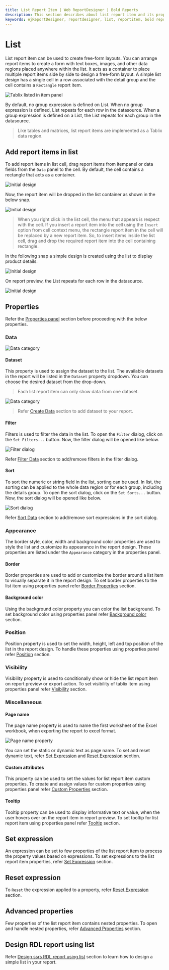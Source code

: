 ```yaml
---
title: List Report Item | Web ReportDesigner | Bold Reports
description: This section describes about list report item and its properties to design a report using list in Bold Report Designer
keywords: ejReportDesigner, reportdesigner, list, reportitem, bold reports, documentation, help, ej, user guide, demo, samples, bold reports, bold reporting
---
```


# List

List report item can be used to create free-form layouts. You can arrange report items to create a form with text boxes, images, and other data regions placed anywhere within the list. It acts as a container to place multiple report items side by side to design a free-form layout. A simple list design has a single cell in a row associated with the detail group and the cell contains a `Rectangle` report item.

![Tablix listed in item panel](/static/assets/on-premise/images/report-designer/report-items/tablix/initial-list-design.png)

By default, no group expression is defined on List. When no group expression is defined, List repeats for each row in the datasource. When a group expression is defined on a List, the List repeats for each group in the datasource.

> Like tables and matrices, list report items are implemented as a Tablix data region.

## Add report items in list

To add report items in list cell, drag report items from itempanel or data fields from the `Data` panel to the cell. By default, the cell contains a rectangle that acts as a container.

![Initial design](/static/assets/on-premise/images/report-designer/report-items/list/drag-and-drop-report-item-to-list.png)

Now, the report item will be dropped in the list container as shown in the below snap.

![Initial design](/static/assets/on-premise/images/report-designer/report-items/list/drag-and-drop-report-item-to-list-design.png)

> When you right click in the list cell, the menu that appears is respect with the cell. If you insert a report item into the cell using the `Insert` option from cell context menu, the rectangle report item in the cell will be replaced by a new report item. So, to insert items inside the list cell, drag and drop the required report item into the cell containing rectangle.

In the following snap a simple design is created using the list to display product details.

![Initial design](/static/assets/on-premise/images/report-designer/report-items/list/initial-design.png)

On report preview, the List repeats for each row in the datasource.

![Initial design](/static/assets/on-premise/images/report-designer/report-items/list/list-reportitem-design-preview.png)

## Properties

Refer the [Properties panel](./../../compose-report/properties-panel/) section before proceeding with the below properties.

### Data

![Data category](/static/assets/on-premise/images/report-designer/report-items/tablix/data-category-property.png)

#### Dataset

This property is used to assign the dataset to the list. The available datasets in the report will be listed in the `Dataset` property dropdown. You can choose the desired dataset from the drop-down.

> Each list report item can only show data from one dataset.

![Data category](/static/assets/on-premise/images/report-designer/report-items/tablix/dataset-drop-down-view.png)

> Refer [Create Data](./../../manage-data/dataset/create-an-embedded-dataset/) section to add dataset to your report.

#### Filter

Filters is used to filter the data in the list. To open the `Filter` dialog, click on the `Set Filters...` button. Now, the filter dialog will be opened like below.

![Filter dialog](/static/assets/on-premise/images/report-designer/report-items/tablix/filters-dialog.png)

Refer [Filter Data](./../../compose-report/filter-data/) section to add/remove filters in the filter dialog.

#### Sort

To sort the numeric or string field in the list, sorting can be used. In list, the sorting can be applied to the whole data region or for each group, including the details group. To open the sort dialog, click on the `Set Sorts...` button. Now, the sort dialog will be opened like below.

![Sort dialog](/static/assets/on-premise/images/report-designer/report-items/tablix/sort-dialog.png)

Refer [Sort Data](./../../compose-report/sort-data/) section to add/remove sort expressions in the sort dialog.

### Appearance

The border style, color, width and background color properties are used to style the list and customize its appearance in the report design. These properties are listed under the `Appearance` category in the properties panel.

#### Border

Border properties are used to add or customize the border around a list item to visually separate it in the report design. To set border properties to the list item using properties panel refer [Border Properties](./../../compose-report/common-properties/#border-properties) section.

#### Background color

Using the background color property you can color the list background. To set background color using properties panel refer [Background color](./../../compose-report/common-properties/#background-color) section.

### Position

Position property is used to set the width, height, left and top position of the list in the report design. To handle these properties using properties panel refer [Position](./../../compose-report/common-properties/#position) section.

### Visibility

Visibility property is used to conditionally show or hide the list report item on report preview or export action. To set visibility of tablix item using properties panel refer [Visibility](./../../compose-report/common-properties/#visibility) section.

### Miscellaneous

#### Page name

The page name property is used to name the first worksheet of the Excel workbook, when exporting the report to excel format.

![Page name property](/static/assets/on-premise/images/report-designer/report-items/list/page-name.png)

You can set the static or dynamic text as page name. To set and reset dynamic text, refer [Set Expression](./../../compose-report/properties-panel/#set-expression) and [Reset Expression](./../../compose-report/properties-panel/#reset-expression) section.

#### Custom attributes

This property can be used to set the values for list report item custom properties. To create and assign values for custom properties using properties panel refer [Custom Properties](./../../compose-report/common-properties/#custom-properties) section.

#### Tooltip

Tooltip property can be used to display informative text or value, when the user hovers over on the report item in report preview. To set tooltip for list report item using properties panel refer [Tooltip](./../../compose-report/common-properties/#tooltip) section.

## Set expression

An expression can be set to few properties of the list report item to process the property values based on expressions. To set expressions to the list report item properties, refer [Set Expression](./../../compose-report/properties-panel/#set-expression) section.

## Reset expression

To `Reset` the expression applied to a property, refer [Reset Expression](./../../compose-report/properties-panel/#reset-expression) section.

## Advanced properties

Few properties of the list report item contains nested properties. To open and handle nested properties, refer [Advanced Properties](./../../compose-report/properties-panel/#advanced-properties) section.

## Design RDL report using list

Refer [Design ssrs RDL report using list](./../../report-items/list/design-ssrs-rdl-report-using-list/) section to learn how to design a simple list in your report.